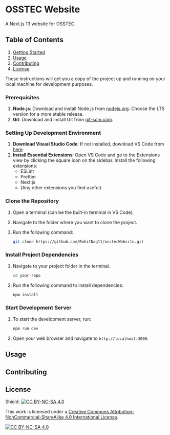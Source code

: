 # OSSTEC Website

A Next.js 13 website for OSSTEC.

## Table of Contents

1. [Getting Started](#getting-started)
2. [Usage](#usage)
3. [Contributing](#contributing)
4. [License](#license)

These instructions will get you a copy of the project up and running on your local machine for development purposes.

### Prerequisites

1. **Node.js**: Download and install Node.js from [nodejs.org](https://nodejs.org/). Choose the LTS version for a more stable release.
2. **Git**: Download and install Git from [git-scm.com](https://git-scm.com/).

### Setting Up Development Environment

1. **Download Visual Studio Code**: If not installed, download VS Code from [here](https://code.visualstudio.com/).
2. **Install Essential Extensions**: Open VS Code and go to the Extensions view by clicking the square icon on the sidebar. Install the following extensions:
    - ESLint
    - Prettier
    - Next.js
    - (Any other extensions you find useful)

### Clone the Repository

1. Open a terminal (can be the built-in terminal in VS Code).
2. Navigate to the folder where you want to clone the project.
3. Run the following command:

    ```bash
    git clone https://github.com/RohitNag11/osstecWebsite.git
    ```

### Install Project Dependencies

1. Navigate to your project folder in the terminal.

    ```bash
    cd your-repo
    ```

2. Run the following command to install dependencies:

    ```bash
    npm install
    ```

### Start Development Server

1. To start the development server, run:

    ```bash
    npm run dev
    ```

2. Open your web browser and navigate to `http://localhost:3000`.

## Usage

## Contributing

## License

<!-- Licence -->
Shield: [![CC BY-NC-SA 4.0][cc-by-nc-sa-shield]][cc-by-nc-sa]

This work is licensed under a
[Creative Commons Attribution-NonCommercial-ShareAlike 4.0 International License][cc-by-nc-sa].

[![CC BY-NC-SA 4.0][cc-by-nc-sa-image]][cc-by-nc-sa]

[cc-by-nc-sa]: http://creativecommons.org/licenses/by-nc-sa/4.0/
[cc-by-nc-sa-image]: https://licensebuttons.net/l/by-nc-sa/4.0/88x31.png
[cc-by-nc-sa-shield]: https://img.shields.io/badge/License-CC%20BY--NC--SA%204.0-lightgrey.svg
